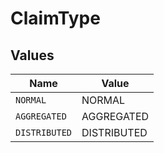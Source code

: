 # ClaimType


## Values

| Name          | Value         |
| ------------- | ------------- |
| `NORMAL`      | NORMAL        |
| `AGGREGATED`  | AGGREGATED    |
| `DISTRIBUTED` | DISTRIBUTED   |